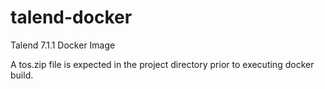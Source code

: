 # talend-docker
Talend 7.1.1 Docker Image

A tos.zip file is expected in the project directory prior to executing docker build.
